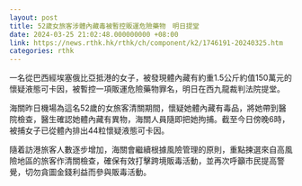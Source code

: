 ```yaml
---
layout: post
title: 52歲女旅客涉體內藏毒被暫控販運危險藥物　明日提堂
date: 2024-03-25 21:02:48.000000000 +08:00
link: https://news.rthk.hk/rthk/ch/component/k2/1746191-20240325.htm
categories: rthk
---
```


一名從巴西經埃塞俄比亞抵港的女子，被發現體內藏有約重1.5公斤約值150萬元的懷疑液態可卡因，被暫控一項販運危險藥物罪名，明日在西九龍裁判法院提堂。

海關昨日機場為這名52歲的女旅客清關期間，懷疑她體內藏有毒品，將她帶到醫院檢查，醫生確認她體內藏有異物，海關人員隨即把她拘捕。截至今日傍晚6時，被捕女子已從體內排出44粒懷疑液態可卡因。

隨着訪港旅客人數逐步增加，海關會繼續根據風險管理的原則，重點揀選來自高風險地區的旅客作清關檢查，確保有效打擊跨境販毒活動，並再次呼籲市民提高警覺，切勿貪圖金錢利益而參與販毒活動。
